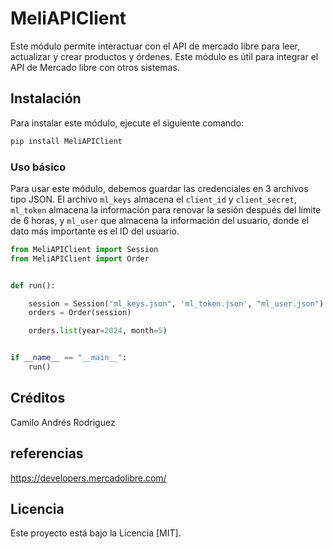 # MeliAPIClient

Este módulo permite interactuar con el API de mercado libre para leer, actualizar y crear productos y órdenes. Este módulo es útil para integrar el API de Mercado libre con otros sistemas.

## Instalación

Para instalar este módulo, ejecute el siguiente comando:

```bash
pip install MeliAPIClient
```

### Uso básico

Para usar este módulo, debemos guardar las credenciales en 3 archivos tipo JSON. El archivo `ml_keys` almacena el `client_id` y `client_secret`, `ml_token` almacena la información para renovar la sesión después del límite de 6 horas, y `ml_user` que almacena la información del usuario, donde el dato más importante es el ID del usuario.

```python
from MeliAPIClient import Session
from MeliAPIClient import Order


def run():

    session = Session("ml_keys.json", 'ml_token.json', "ml_user.json")
    orders = Order(session)

    orders.list(year=2024, month=5)


if __name__ == "__main__":
    run()
```

## Créditos

Camilo Andrés Rodriguez

## referencias

https://developers.mercadolibre.com/

## Licencia

Este proyecto está bajo la Licencia [MIT].
